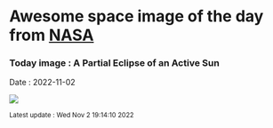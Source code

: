 
# Awesome space image of the day from [NASA](https://api.nasa.gov/)

### Today image : A Partial Eclipse of an Active Sun
Date : 2022-11-02

![](https://www.youtube.com/embed/7dh5VL5YGoA?rel=0)

<small>Latest update : Wed Nov  2 19:14:10 2022</small>
        